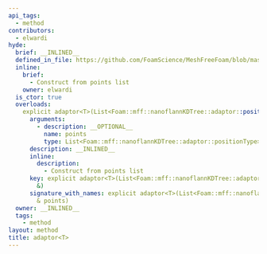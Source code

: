 ```yaml
---
api_tags:
  - method
contributors:
  - elwardi
hyde:
  brief: __INLINED__
  defined_in_file: https://github.com/FoamScience/MeshFreeFoam/blob/master/src/meshfree/https:/github.com/FoamScience/MeshFreeFoam/blob/master/src/meshfree/https:/github.com/FoamScience/MeshFreeFoam/blob/master/src/meshfree/https:/github.com/FoamScience/MeshFreeFoam/blob/master/src/meshfree/https:/github.com/FoamScience/MeshFreeFoam/blob/master/src/meshfree/https:/github.com/FoamScience/MeshFreeFoam/blob/master/src/meshfree/https:/github.com/FoamScience/MeshFreeFoam/blob/master/src/meshfree/https:/github.com/FoamScience/MeshFreeFoam/blob/master/src/meshfree/kdTrees/nanoflannKDTree/nanoflannKDTree.H
  inline:
    brief:
      - Construct from points list
    owner: elwardi
  is_ctor: true
  overloads:
    explicit adaptor<T>(List<Foam::mff::nanoflannKDTree::adaptor::positionType> &):
      arguments:
        - description: __OPTIONAL__
          name: points
          type: List<Foam::mff::nanoflannKDTree::adaptor::positionType> &
      description: __INLINED__
      inline:
        description:
          - Construct from points list
      key: explicit adaptor<T>(List<Foam::mff::nanoflannKDTree::adaptor::positionType>
        &)
      signature_with_names: explicit adaptor<T>(List<Foam::mff::nanoflannKDTree::adaptor::positionType>
        & points)
  owner: __INLINED__
  tags:
    - method
layout: method
title: adaptor<T>
---
```

